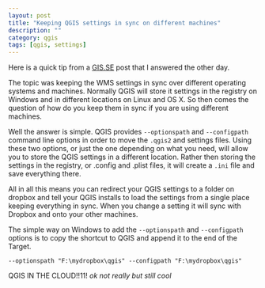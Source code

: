 ```yaml
---
layout: post
title: "Keeping QGIS settings in sync on different machines"
description: ""
category: qgis
tags: [qgis, settings]
---
```


Here is a quick tip from a [GIS.SE](http://gis.stackexchange.com/questions/87393/how-can-i-centralize-qgis-connections-for-multiple-qgis-installations) post that I answered the other day.

The topic was keeping the WMS settings in sync over different operating systems and machines.  Normally QGIS will store it settings in the registry on Windows and in different locations on Linux and OS X.  So then comes the question of how do you keep them in sync if you are using different machines.

Well the answer is simple.  QGIS provides `--optionspath` and `--configpath` command line options in order to move the `.qgis2` and settings files.    Using these two options, or just the one depending on what you need, will allow you to store the QGIS settings in a different location.  Rather then storing the settings in the registry, or .config and .plist files, it will create a `.ini` file and save everything there. 

All in all this means you can redirect your QGIS settings to a folder on dropbox and tell your QGIS installs to load the settings from a single place keeping everything in sync.  When you change a setting it will sync with Dropbox and onto your other machines.

The simple way on Windows to add the `--optionspath` and `--configpath` options is to copy the shortcut to QGIS and append it to the end of the Target.

```
--optionspath "F:\mydropbox\qgis" --configpath "F:\mydropbox\qgis"
```

QGIS IN THE CLOUD!!11! _ok not really but still cool_
